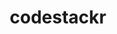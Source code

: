 ---
title: codestackr
github: https://github.com/codestackr
mode: dark
transition: 1s
score: 90.2
archetype:
- Github Actions
- Dynamic
---